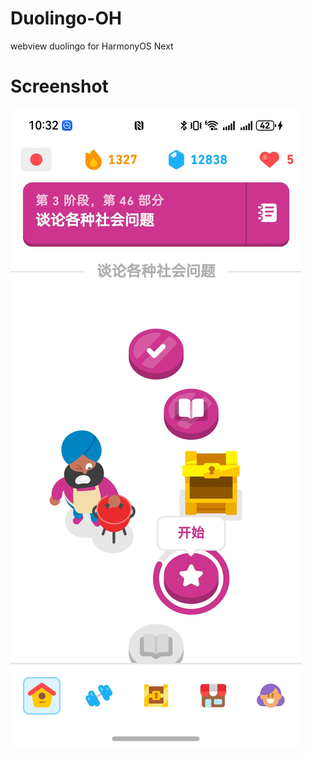 # Duolingo-OH
webview duolingo for HarmonyOS Next

# Screenshot
![img1](img/Screenshot_20240904223249499.jpeg)